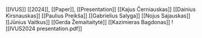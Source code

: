 [[IVUS]] [[2024]], [[Paper]], [[Presentation]]
[[Kajus Černiauskas]]
[[Dainius Kirsnauskas]]
[[Paulius Preikša]]
[[Gabrielius Salyga]]
[[Nojus Sajauskas]]
[[Jūnius Vaitkus]]
[[Gerda Žemaitaitytė]]
[[Kazimieras Bagdonas]]
![[IVUS2024 presentation.pdf]]